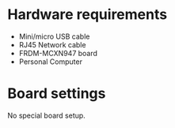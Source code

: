 Hardware requirements
=====================
- Mini/micro USB cable
- RJ45 Network cable
- FRDM-MCXN947 board
- Personal Computer

Board settings
============
No special board setup.
